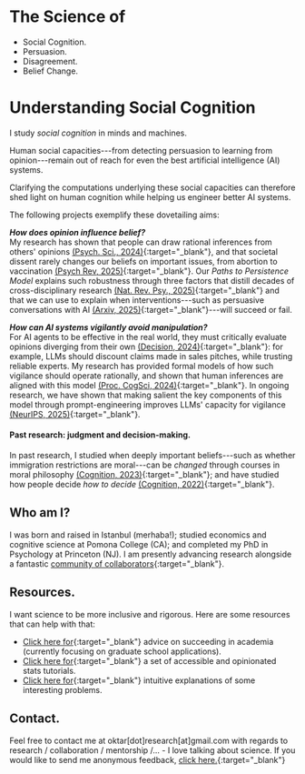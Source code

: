 <div class="content hideonphone">
  <div class="content__container">
    <h1 class="content__container__text">
      The Science of
    </h1>
    <ul class="content__container__list">
     <li class="content__container__list__item">Social&nbsp;Cognition.</li>
      <li class="content__container__list__item">Persuasion.</li>
      <li class="content__container__list__item">Disagreement.</li>
      <li class="content__container__list__item">Belief Change.</li>
    </ul>
  </div>
</div>
<div class="hideonpc">
  <h1> Understanding Social Cognition</h1>
</div>
I study <i>social cognition</i> in minds and machines. 

Human social capacities---from detecting persuasion to learning from opinion---remain out of reach for even the best artificial intelligence (AI) systems. 

Clarifying the computations underlying these social capacities can therefore shed light on human cognition while helping us engineer better AI systems. 

The following projects exemplify these dovetailing aims:

**_How does opinion influence belief?_**<br>
My research has shown that people can draw rational inferences from others' opinions [(Psych. Sci., 2024)](./assets/papers/Oktar_Learning_From_Aggregated_Opinion.pdf){:target="_blank"}, and that societal dissent rarely changes our beliefs on important issues, from abortion to vaccination [(Psych Rev, 2025)](./assets/papers/Oktar_Beliefs_Persist.pdf){:target="_blank"}. Our _Paths to Persistence Model_ explains such robustness through three factors that distill decades of cross-disciplinary research [(Nat. Rev. Psy., 2025)](./assets/papers/Oktar_How_Aggregated_Opinions_Shape_Beliefs.pdf){:target="_blank"} and that we can use to explain when interventions---such as persuasive conversations with AI [(Arxiv, 2025)](https://arxiv.org/abs/2505.09662){:target="_blank"}---will succeed or fail.
<!-- <img src="https://keremoktar.com/assets/images/natrevpsy_cover.png" alt="cover_article" > -->

**_How can AI systems vigilantly avoid manipulation?_**<br>
For AI agents to be effective in the real world, they must critically evaluate opinions diverging from their own [(Decision, 2024)](./assets/papers/Oktar_Dimensions_of_Disagreement.pdf){:target="_blank"}: for example, LLMs should discount claims made in sales pitches, while trusting reliable experts. My research has provided formal models of how such vigilance should operate rationally, and shown that human inferences are aligned with this model [(Proc. CogSci, 2024)](https://escholarship.org/uc/item/3kv0c8b7#main){:target="_blank"}. In ongoing research, we have shown that making salient the key components of this model through prompt-engineering improves LLMs' capacity for vigilance [(NeurIPS, 2025)](./assets/papers/LLM_Vigilance.pdf){:target="_blank"}.
#### Past research: judgment and decision-making.
In past research, I studied when deeply important beliefs---such as whether immigration restrictions are moral---can be _changed_ through courses in moral philosophy [(Cognition, 2023)](https://doi.org/10.1016/j.cognition.2023.105434){:target="_blank"}; and have studied how people decide _how to decide_ [(Cognition, 2022)](https://www.sciencedirect.com/science/article/pii/S0010027722000099){:target="_blank"}.
<!-- [Click here](./other-research.md) for other areas of my research. -->

## Who am I?
I was born and raised in Istanbul (merhaba!); studied economics and cognitive science at Pomona College (CA); and completed my PhD in Psychology at Princeton (NJ). I am presently advancing research alongside a fantastic [community of collaborators](./collaborators.md){:target="_blank"}.

## Resources.
I want science to be more inclusive and rigorous. Here are some resources that can help with that:
- [Click here for](/advice.md){:target="_blank"} advice on succeeding in academia (currently focusing on graduate school applications). 
- [Click here for](/stats.md){:target="_blank"} a set of accessible and opinionated stats tutorials. 
- [Click here for](/intuition.md){:target="_blank"} intuitive explanations of some interesting problems.
<!-- - If you are here for my database of controversial issues: [Clicking here will take you to a JSON formatted list.](https://github.com/keremoktar/disagreement_statsampling/blob/main/issues.js){:target="_blank"}
-->
  
## Contact.
Feel free to contact me at oktar[dot]research[at]gmail.com with regards to research / collaboration / mentorship /... - I love talking about science. If you would like to send me anonymous feedback, [click here.](https://docs.google.com/forms/d/1t2G5ZI214eO0Qs7lT00XGp47SAOlQRsedRkwc87SUnY){:target="_blank"}

